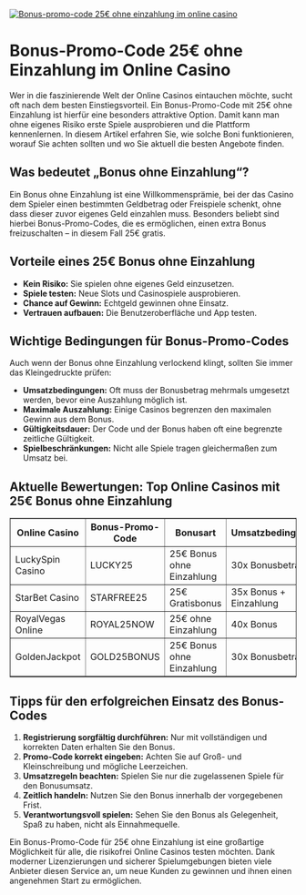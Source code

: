 [![Bonus-promo-code 25€ ohne einzahlung im online casino](https://123-caf.pages.dev/gitsignup.png)](https://vrmoo.ru/Bt82HjjY)

<h1>Bonus-Promo-Code 25€ ohne Einzahlung im Online Casino</h1>  <p>Wer in die faszinierende Welt der Online Casinos eintauchen möchte, sucht oft nach dem besten Einstiegsvorteil. Ein Bonus-Promo-Code mit 25€ ohne Einzahlung ist hierfür eine besonders attraktive Option. Damit kann man ohne eigenes Risiko erste Spiele ausprobieren und die Plattform kennenlernen. In diesem Artikel erfahren Sie, wie solche Boni funktionieren, worauf Sie achten sollten und wo Sie aktuell die besten Angebote finden.</p>  <h2>Was bedeutet „Bonus ohne Einzahlung“?</h2>  <p>Ein Bonus ohne Einzahlung ist eine Willkommensprämie, bei der das Casino dem Spieler einen bestimmten Geldbetrag oder Freispiele schenkt, ohne dass dieser zuvor eigenes Geld einzahlen muss. Besonders beliebt sind hierbei Bonus-Promo-Codes, die es ermöglichen, einen extra Bonus freizuschalten – in diesem Fall 25€ gratis.</p>  <h2>Vorteile eines 25€ Bonus ohne Einzahlung</h2>  <ul>   <li><strong>Kein Risiko:</strong> Sie spielen ohne eigenes Geld einzusetzen.</li>   <li><strong>Spiele testen:</strong> Neue Slots und Casinospiele ausprobieren.</li>   <li><strong>Chance auf Gewinn:</strong> Echtgeld gewinnen ohne Einsatz.</li>   <li><strong>Vertrauen aufbauen:</strong> Die Benutzeroberfläche und App testen.</li> </ul>  <h2>Wichtige Bedingungen für Bonus-Promo-Codes</h2>  <p>Auch wenn der Bonus ohne Einzahlung verlockend klingt, sollten Sie immer das Kleingedruckte prüfen:</p>  <ul>   <li><strong>Umsatzbedingungen:</strong> Oft muss der Bonusbetrag mehrmals umgesetzt werden, bevor eine Auszahlung möglich ist.</li>   <li><strong>Maximale Auszahlung:</strong> Einige Casinos begrenzen den maximalen Gewinn aus dem Bonus.</li>   <li><strong>Gültigkeitsdauer:</strong> Der Code und der Bonus haben oft eine begrenzte zeitliche Gültigkeit.</li>   <li><strong>Spielbeschränkungen:</strong> Nicht alle Spiele tragen gleichermaßen zum Umsatz bei.</li> </ul>  <h2>Aktuelle Bewertungen: Top Online Casinos mit 25€ Bonus ohne Einzahlung</h2>  <table border="1" cellpadding="8" cellspacing="0">   <thead>     <tr>       <th>Online Casino</th>       <th>Bonus-Promo-Code</th>       <th>Bonusart</th>       <th>Umsatzbedingungen</th>       <th>Max. Auszahlung</th>     </tr>   </thead>   <tbody>     <tr>       <td>LuckySpin Casino</td>       <td>LUCKY25</td>       <td>25€ Bonus ohne Einzahlung</td>       <td>30x Bonusbetrag</td>       <td>500€</td>     </tr>     <tr>       <td>StarBet Casino</td>       <td>STARFREE25</td>       <td>25€ Gratisbonus</td>       <td>35x Bonus + Einzahlung</td>       <td>300€</td>     </tr>     <tr>       <td>RoyalVegas Online</td>       <td>ROYAL25NOW</td>       <td>25€ ohne Einzahlung</td>       <td>40x Bonus</td>       <td>400€</td>     </tr>     <tr>       <td>GoldenJackpot</td>       <td>GOLD25BONUS</td>       <td>25€ Bonus ohne Einzahlung</td>       <td>30x Bonusbetrag</td>       <td>350€</td>     </tr>   </tbody> </table>  <h2>Tipps für den erfolgreichen Einsatz des Bonus-Codes</h2>  <ol>   <li><strong>Registrierung sorgfältig durchführen:</strong> Nur mit vollständigen und korrekten Daten erhalten Sie den Bonus.</li>   <li><strong>Promo-Code korrekt eingeben:</strong> Achten Sie auf Groß- und Kleinschreibung und mögliche Leerzeichen.</li>   <li><strong>Umsatzregeln beachten:</strong> Spielen Sie nur die zugelassenen Spiele für den Bonusumsatz.</li>   <li><strong>Zeitlich handeln:</strong> Nutzen Sie den Bonus innerhalb der vorgegebenen Frist.</li>   <li><strong>Verantwortungsvoll spielen:</strong> Sehen Sie den Bonus als Gelegenheit, Spaß zu haben, nicht als Einnahmequelle.</li> </ol>  <p>Ein Bonus-Promo-Code für 25€ ohne Einzahlung ist eine großartige Möglichkeit für alle, die risikofrei Online Casinos testen möchten. Dank moderner Lizenzierungen und sicherer Spielumgebungen bieten viele Anbieter diesen Service an, um neue Kunden zu gewinnen und ihnen einen angenehmen Start zu ermöglichen.</p>